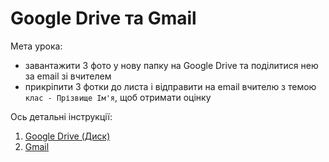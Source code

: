 # Google Drive та Gmail

Мета урока:

- завантажити 3 фото у нову папку на Google Drive та поділитися нею за email зі вчителем
- прикріпити 3 фотки до листа і відправити на email вчителю з темою `клас - Прізвище Ім'я`, щоб отримати оцінку

Ось детальні інструкції:

1. [Google Drive (Диск)](./Google-Drive/index.md)
1. [Gmail](./Gmail/index.md)

